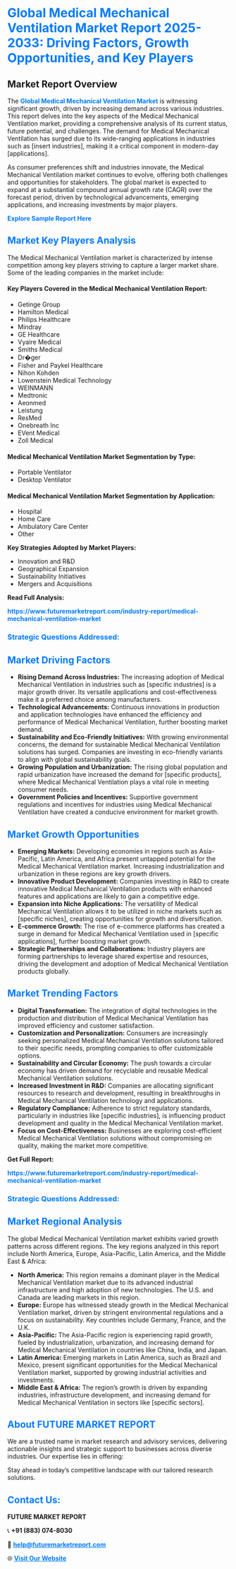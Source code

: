 <h1 style="color: #007BFF;">Global Medical Mechanical Ventilation Market Report 2025-2033: Driving Factors, Growth Opportunities, and Key Players</h1>

<section id="overview">
<h2>Market Report Overview</h2>
<p>The <a href="https://www.futuremarketreport.com/industry-report/medical-mechanical-ventilation-market" style="color: #007BFF; text-decoration: none;"><strong>Global Medical Mechanical Ventilation Market</strong></a> is witnessing significant growth, driven by increasing demand across various industries. This report delves into the key aspects of the Medical Mechanical Ventilation market, providing a comprehensive analysis of its current status, future potential, and challenges. The demand for Medical Mechanical Ventilation has surged due to its wide-ranging applications in industries such as [insert industries], making it a critical component in modern-day [applications].</p>
<p>As consumer preferences shift and industries innovate, the Medical Mechanical Ventilation market continues to evolve, offering both challenges and opportunities for stakeholders. The global market is expected to expand at a substantial compound annual growth rate (CAGR) over the forecast period, driven by technological advancements, emerging applications, and increasing investments by major players.</p>
</section>

<section id="overview">
<p><a href="https://www.futuremarketreport.com/request-sample/reportId=79352" style="color: #007BFF; text-decoration: none;"><strong>Explore Sample Report Here</strong></a></p>
</section>

<section id="key-players">
<h2 style="color: #007BFF;">Market Key Players Analysis</h2>
<p>The Medical Mechanical Ventilation market is characterized by intense competition among key players striving to capture a larger market share. Some of the leading companies in the market include:</p>
<h4>Key Players Covered in the Medical Mechanical Ventilation Report:</h4>
<ul><li>Getinge Group</li><li>Hamilton Medical</li><li>Philips Healthcare</li><li>Mindray</li><li>GE Healthcare</li><li>Vyaire Medical</li><li>Smiths Medical</li><li>Dr�ger</li><li>Fisher and Paykel Healthcare</li><li>Nihon Kohden</li><li>Lowenstein Medical Technology</li><li>WEINMANN</li><li>Medtronic</li><li>Aeonmed</li><li>Leistung</li><li>ResMed</li><li>Onebreath Inc</li><li>EVent Medical</li><li>Zoll Medical</li></ul>
<h4>Medical Mechanical Ventilation Market Segmentation by Type:</h4>
<ul><li>Portable Ventilator</li><li>Desktop Ventilator</li></ul>

<h4>Medical Mechanical Ventilation Market Segmentation by Application:</h4>
<ul><li>Hospital</li><li>Home Care</li><li>Ambulatory Care Center</li><li>Other</li></ul>
<p><strong>Key Strategies Adopted by Market Players:</strong></p>
<ul>
<li>Innovation and R&D</li>
<li>Geographical Expansion</li>
<li>Sustainability Initiatives</li>
<li>Mergers and Acquisitions</li>
</ul>
</section>

<section>
<p><strong>Read Full Analysis: </strong></p><a href="https://www.futuremarketreport.com/industry-report/medical-mechanical-ventilation-market" style="color: #007BFF; text-decoration: none;"><strong>https://www.futuremarketreport.com/industry-report/medical-mechanical-ventilation-market</strong></a>
<h3 style="color: #007BFF;">Strategic Questions Addressed:</h3>
</section>

<section id="driving-factors">
<h2 style="color: #007BFF;">Market Driving Factors</h2>
<ul>
<li><strong>Rising Demand Across Industries:</strong> The increasing adoption of Medical Mechanical Ventilation in industries such as [specific industries] is a major growth driver. Its versatile applications and cost-effectiveness make it a preferred choice among manufacturers.</li>
<li><strong>Technological Advancements:</strong> Continuous innovations in production and application technologies have enhanced the efficiency and performance of Medical Mechanical Ventilation, further boosting market demand.</li>
<li><strong>Sustainability and Eco-Friendly Initiatives:</strong> With growing environmental concerns, the demand for sustainable Medical Mechanical Ventilation solutions has surged. Companies are investing in eco-friendly variants to align with global sustainability goals.</li>
<li><strong>Growing Population and Urbanization:</strong> The rising global population and rapid urbanization have increased the demand for [specific products], where Medical Mechanical Ventilation plays a vital role in meeting consumer needs.</li>
<li><strong>Government Policies and Incentives:</strong> Supportive government regulations and incentives for industries using Medical Mechanical Ventilation have created a conducive environment for market growth.</li>
</ul>
</section>

<section id="growth-opportunities">
<h2 style="color: #007BFF;">Market Growth Opportunities</h2>
<ul>
<li><strong>Emerging Markets:</strong> Developing economies in regions such as Asia-Pacific, Latin America, and Africa present untapped potential for the Medical Mechanical Ventilation market. Increasing industrialization and urbanization in these regions are key growth drivers.</li>
<li><strong>Innovative Product Development:</strong> Companies investing in R&D to create innovative Medical Mechanical Ventilation products with enhanced features and applications are likely to gain a competitive edge.</li>
<li><strong>Expansion into Niche Applications:</strong> The versatility of Medical Mechanical Ventilation allows it to be utilized in niche markets such as [specific niches], creating opportunities for growth and diversification.</li>
<li><strong>E-commerce Growth:</strong> The rise of e-commerce platforms has created a surge in demand for Medical Mechanical Ventilation used in [specific applications], further boosting market growth.</li>
<li><strong>Strategic Partnerships and Collaborations:</strong> Industry players are forming partnerships to leverage shared expertise and resources, driving the development and adoption of Medical Mechanical Ventilation products globally.</li>
</ul>
</section>

<section id="trending-factors">
<h2 style="color: #007BFF;">Market Trending Factors</h2>
<ul>
<li><strong>Digital Transformation:</strong> The integration of digital technologies in the production and distribution of Medical Mechanical Ventilation has improved efficiency and customer satisfaction.</li>
<li><strong>Customization and Personalization:</strong> Consumers are increasingly seeking personalized Medical Mechanical Ventilation solutions tailored to their specific needs, prompting companies to offer customizable options.</li>
<li><strong>Sustainability and Circular Economy:</strong> The push towards a circular economy has driven demand for recyclable and reusable Medical Mechanical Ventilation solutions.</li>
<li><strong>Increased Investment in R&D:</strong> Companies are allocating significant resources to research and development, resulting in breakthroughs in Medical Mechanical Ventilation technology and applications.</li>
<li><strong>Regulatory Compliance:</strong> Adherence to strict regulatory standards, particularly in industries like [specific industries], is influencing product development and quality in the Medical Mechanical Ventilation market.</li>
<li><strong>Focus on Cost-Effectiveness:</strong> Businesses are exploring cost-efficient Medical Mechanical Ventilation solutions without compromising on quality, making the market more competitive.</li>
</ul>
</section>

<section>
<p><strong>Get Full Report: </strong></p><a href="https://www.futuremarketreport.com/industry-report/medical-mechanical-ventilation-market" style="color: #007BFF; text-decoration: none;"><strong>https://www.futuremarketreport.com/industry-report/medical-mechanical-ventilation-market</strong></a>
<h3 style="color: #007BFF;">Strategic Questions Addressed:</h3>
</section>


<section id="regional-analysis">
<h2 style="color: #007BFF;">Market Regional Analysis</h2>
<p>The global Medical Mechanical Ventilation market exhibits varied growth patterns across different regions. The key regions analyzed in this report include North America, Europe, Asia-Pacific, Latin America, and the Middle East & Africa:</p>
<ul>
<li><strong>North America:</strong> This region remains a dominant player in the Medical Mechanical Ventilation market due to its advanced industrial infrastructure and high adoption of new technologies. The U.S. and Canada are leading markets in this region.</li>
<li><strong>Europe:</strong> Europe has witnessed steady growth in the Medical Mechanical Ventilation market, driven by stringent environmental regulations and a focus on sustainability. Key countries include Germany, France, and the U.K.</li>
<li><strong>Asia-Pacific:</strong> The Asia-Pacific region is experiencing rapid growth, fueled by industrialization, urbanization, and increasing demand for Medical Mechanical Ventilation in countries like China, India, and Japan.</li>
<li><strong>Latin America:</strong> Emerging markets in Latin America, such as Brazil and Mexico, present significant opportunities for the Medical Mechanical Ventilation market, supported by growing industrial activities and investments.</li>
<li><strong>Middle East & Africa:</strong> The region’s growth is driven by expanding industries, infrastructure development, and increasing demand for Medical Mechanical Ventilation in sectors like [specific sectors].</li>
</ul>
</section>

<footer>
<h2 style="color: #007BFF;">About FUTURE MARKET REPORT</h2>
<p>We are a trusted name in market research and advisory services, delivering actionable insights and strategic support to businesses across diverse industries. Our expertise lies in offering:</p>

<p>Stay ahead in today’s competitive landscape with our tailored research solutions.</p>

<h2 style="color: #007BFF;">Contact Us:</h2>
<p><strong>FUTURE MARKET REPORT</strong></p>
<p>📞 <strong>+91 (883) 074-8030</strong></p>
<p>📧 <strong><a href="mailto:help@futuremarketreport.com" style="color: #007BFF;">help@futuremarketreport.com</a></strong></p>
<p>🌐 <strong><a href="https://www.futuremarketreport.com/" style="color: #007BFF;">Visit Our Website</a></strong></p>
</footer>